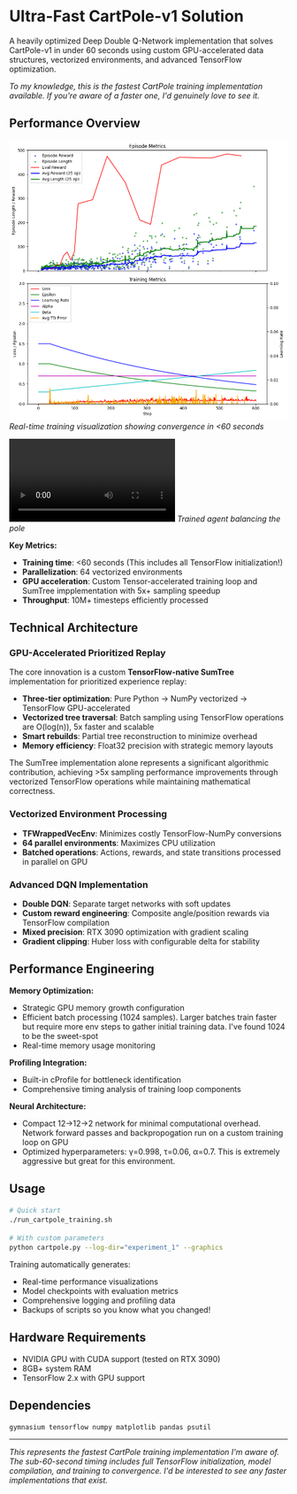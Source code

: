 # Ultra-Fast CartPole-v1 Solution

A heavily optimized Deep Double Q-Network implementation that solves CartPole-v1 in under 60 seconds using custom GPU-accelerated data structures, vectorized environments, and advanced TensorFlow optimization.

*To my knowledge, this is the fastest CartPole training implementation available. If you're aware of a faster one, I'd genuinely love to see it.*

## Performance Overview

![Training Progress](media/training_metrics.png)
*Real-time training visualization showing convergence in <60 seconds*

![Solved CartPole](media/cartpole_demo.webm)
*Trained agent balancing the pole*

**Key Metrics:**
- **Training time**: <60 seconds (This includes all TensorFlow initialization!)
- **Parallelization**: 64 vectorized environments
- **GPU acceleration**: Custom Tensor-accelerated training loop and SumTree impplementation with 5x+ sampling speedup
- **Throughput**: 10M+ timesteps efficiently processed

## Technical Architecture

### GPU-Accelerated Prioritized Replay
The core innovation is a custom **TensorFlow-native SumTree** implementation for prioritized experience replay:

- **Three-tier optimization**: Pure Python → NumPy vectorized → TensorFlow GPU-accelerated
- **Vectorized tree traversal**: Batch sampling using TensorFlow operations are O(log(n)), 5x faster and scalable
- **Smart rebuilds**: Partial tree reconstruction to minimize overhead
- **Memory efficiency**: Float32 precision with strategic memory layouts

The SumTree implementation alone represents a significant algorithmic contribution, achieving >5x sampling performance improvements through vectorized TensorFlow operations while maintaining mathematical correctness.

### Vectorized Environment Processing
- **TFWrappedVecEnv**: Minimizes costly TensorFlow-NumPy conversions
- **64 parallel environments**: Maximizes CPU utilization
- **Batched operations**: Actions, rewards, and state transitions processed in parallel on GPU

### Advanced DQN Implementation
- **Double DQN**: Separate target networks with soft updates
- **Custom reward engineering**: Composite angle/position rewards via TensorFlow compilation
- **Mixed precision**: RTX 3090 optimization with gradient scaling
- **Gradient clipping**: Huber loss with configurable delta for stability

## Performance Engineering

**Memory Optimization:**
- Strategic GPU memory growth configuration
- Efficient batch processing (1024 samples). Larger batches train faster but require more env steps to gather initial training data. I've found 1024 to be the sweet-spot
- Real-time memory usage monitoring

**Profiling Integration:**
- Built-in cProfile for bottleneck identification
- Comprehensive timing analysis of training loop components

**Neural Architecture:**
- Compact 12→12→2 network for minimal computational overhead. Network forward passes and backpropogation run on a custom training loop on GPU
- Optimized hyperparameters: γ=0.998, τ=0.06, α=0.7. This is extremely aggressive but great for this environment. 

## Usage

```bash
# Quick start
./run_cartpole_training.sh

# With custom parameters
python cartpole.py --log-dir="experiment_1" --graphics
```

Training automatically generates:
- Real-time performance visualizations
- Model checkpoints with evaluation metrics
- Comprehensive logging and profiling data
- Backups of scripts so you know what you changed!


## Hardware Requirements

- NVIDIA GPU with CUDA support (tested on RTX 3090)
- 8GB+ system RAM
- TensorFlow 2.x with GPU support

## Dependencies

```
gymnasium tensorflow numpy matplotlib pandas psutil
```

---

*This represents the fastest CartPole training implementation I'm aware of. The sub-60-second timing includes full TensorFlow initialization, model compilation, and training to convergence. I'd be interested to see any faster implementations that exist.*
